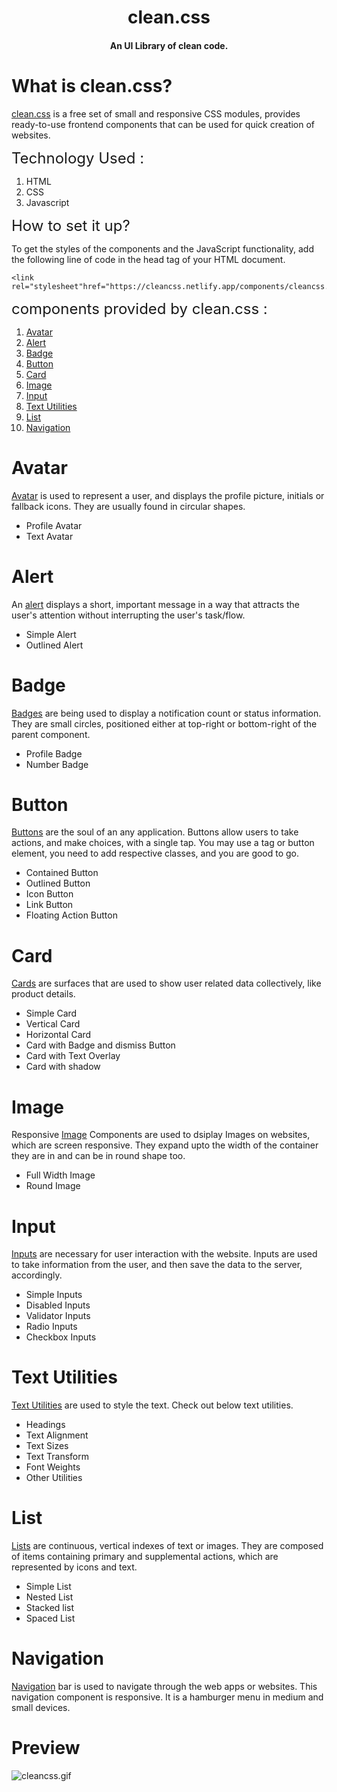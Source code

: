 <h1 align="center">clean.<span>css</span></h1>
<h4 align="center">An UI Library of clean code.</h4>



# What is clean.css?

[clean.css](https://cleancss.netlify.app/) is a free set of small and responsive CSS modules, provides ready-to-use frontend components that can be used for quick creation of websites.

  <font size="5">Technology Used : </font>  

  1. HTML
  2. CSS
  3. Javascript

  <font size="5">How to set it up?</font>  

  To get the styles of the components and the JavaScript functionality, add the following line of code in the head tag of your HTML document.  

  ```
  <link rel="stylesheet"href="https://cleancss.netlify.app/components/cleancss.css"/>
  ```
  <font size="5">components provided by clean.css : </font>  

  1. [Avatar](https://cleancss.netlify.app/components/avatar/avatar.html)
  2. [Alert](https://cleancss.netlify.app/components/alert/alert.html)
  3. [Badge](https://cleancss.netlify.app/components/badge/badge.html)
  4. [Button](https://cleancss.netlify.app/components/button/button.html)
  5. [Card](https://cleancss.netlify.app/components/card/card.html)
  6. [Image](https://cleancss.netlify.app/components/image/image.html)
  7. [Input](https://cleancss.netlify.app/components/input/input.html)
  8. [Text Utilities](https://cleancss.netlify.app/components/textutilities/textutilities)
  9. [List](https://cleancss.netlify.app/components/list/list.html)
  10. [Navigation](https://cleancss.netlify.app/components/navigation/navigation.html)

# Avatar

[Avatar](https://cleancss.netlify.app/components/avatar/avatar.html) is used to represent a user, and displays the profile picture, initials or fallback icons. They are usually found in circular shapes.  

- Profile Avatar
- Text Avatar

# Alert

An [alert](https://cleancss.netlify.app/components/alert/alert.html) displays a short, important message in a way that attracts the user's attention without interrupting the user's task/flow.

- Simple Alert
- Outlined Alert

# Badge

[Badges](https://cleancss.netlify.app/components/badge/badge.html) are being used to display a notification count or status information. They are small circles, positioned either at top-right or bottom-right of the parent component.

- Profile Badge
- Number Badge

# Button

[Buttons](https://cleancss.netlify.app/components/button/button.html) are the soul of an any application. Buttons allow users to take actions, and make choices, with a single tap. You may use a tag or button element, you need to add respective classes, and you are good to go.

- Contained Button
- Outlined Button
- Icon Button
- Link Button
- Floating Action Button

# Card

[Cards](https://cleancss.netlify.app/components/card/card.html) are surfaces that are used to show user related data collectively, like product details.

- Simple Card
- Vertical Card
- Horizontal Card
- Card with Badge and dismiss Button
- Card with Text Overlay
- Card with shadow

# Image 

Responsive [Image](https://cleancss.netlify.app/components/image/image.html) Components are used to dsiplay Images on websites, which are screen responsive. They expand upto the width of the container they are in and can be in round shape too.

- Full Width Image
- Round Image

# Input

[Inputs](https://cleancss.netlify.app/components/input/input.html) are necessary for user interaction with the website. Inputs are used to take information from the user, and then save the data to the server, accordingly.

- Simple Inputs
- Disabled Inputs
- Validator Inputs
- Radio Inputs
- Checkbox Inputs

# Text Utilities

[Text Utilities](https://cleancss.netlify.app/components/textutilities/textutilities) are used to style the text. Check out below text utilities.

- Headings
- Text Alignment
- Text Sizes
- Text Transform
- Font Weights
- Other Utilities

# List

[Lists](https://cleancss.netlify.app/components/list/list.html) are continuous, vertical indexes of text or images. They are composed of items containing primary and supplemental actions, which are represented by icons and text.

- Simple List
- Nested List
- Stacked list
- Spaced List

# Navigation

[Navigation](https://cleancss.netlify.app/components/navigation/navigation.html) bar is used to navigate through the web apps or websites. This navigation component is responsive. It is a hamburger menu in medium and small devices.

# Preview

![cleancss.gif](/Assets/cleancss.gif)











